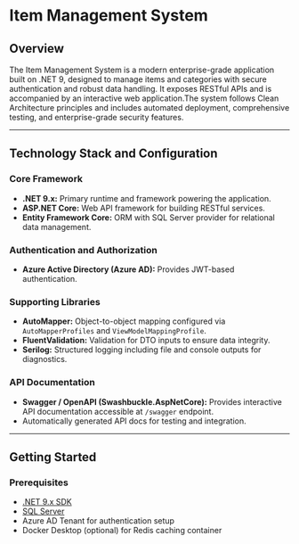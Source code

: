 # Item Management System

## Overview
The Item Management System is a modern enterprise-grade application built on .NET 9, designed to manage items and categories with secure authentication and robust data handling. It exposes RESTful APIs and is accompanied by an interactive web application.The system follows Clean Architecture principles and includes automated deployment, comprehensive testing, and enterprise-grade security features.


---

## Technology Stack and Configuration

### Core Framework
- **.NET 9.x:** Primary runtime and framework powering the application.
- **ASP.NET Core:** Web API framework for building RESTful services.
- **Entity Framework Core:** ORM with SQL Server provider for relational data management.

### Authentication and Authorization
- **Azure Active Directory (Azure AD):** Provides JWT-based authentication. 

### Supporting Libraries
- **AutoMapper:** Object-to-object mapping configured via `AutoMapperProfiles` and `ViewModelMappingProfile`.
- **FluentValidation:** Validation for DTO inputs to ensure data integrity.
- **Serilog:** Structured logging including file and console outputs for diagnostics.

### API Documentation
- **Swagger / OpenAPI (Swashbuckle.AspNetCore):** Provides interactive API documentation accessible at `/swagger` endpoint.
- Automatically generated API docs for testing and integration.

---

## Getting Started

### Prerequisites
- [.NET 9.x SDK](https://dotnet.microsoft.com/download/dotnet/9.0)
- [SQL Server](https://www.microsoft.com/en-us/sql-server)
- Azure AD Tenant for authentication setup
- Docker Desktop (optional) for Redis caching container

 
